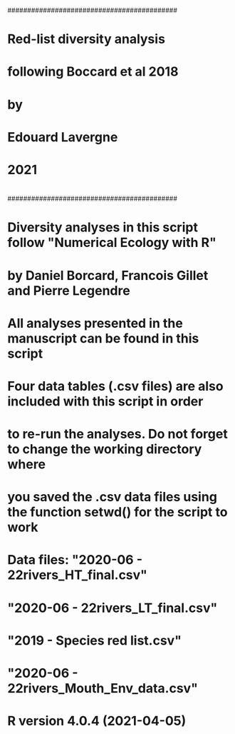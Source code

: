 ###########################################
#                                         #
#       Red-list diversity analysis       #
#      following Boccard et al 2018       #
#                                         #
#                  by                     #
#           Edouard Lavergne              #
#                 2021                    #
#                                         #
###########################################

 
# Diversity analyses in this script follow "Numerical Ecology with R"
# by Daniel Borcard, Francois Gillet and Pierre Legendre

# All analyses presented in the manuscript can be found in this script
# Four data tables (.csv files) are also included with this script in order
# to re-run the analyses. Do not forget to change the working directory where
# you saved the .csv data files using the function setwd() for the script to work
# Data files: "2020-06 - 22rivers_HT_final.csv"
#             "2020-06 - 22rivers_LT_final.csv"
#             "2019 - Species red list.csv"
#             "2020-06 - 22rivers_Mouth_Env_data.csv"
# R version 4.0.4 (2021-04-05)
